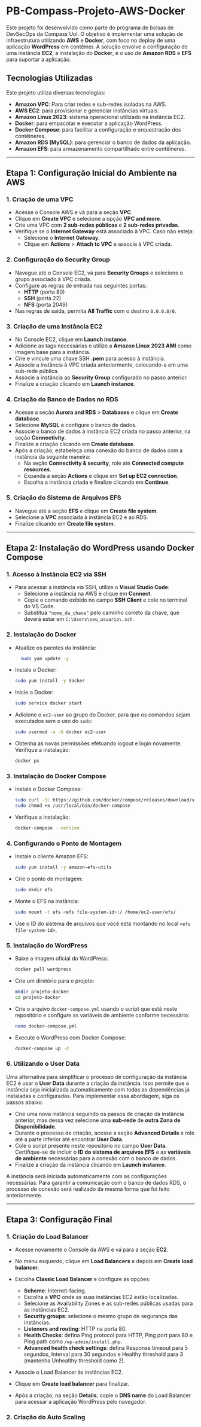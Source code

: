 # PB-Compass-Projeto-AWS-Docker
Este projeto foi desenvolvido como parte do programa de bolsas de DevSecOps da Compass Uol. O objetivo é implementar uma solução de infraestrutura utilizando **AWS** e **Docker**, com foco no deploy de uma aplicação **WordPress** em contêiner. A solução envolve a configuração de uma instância **EC2**, a instalação do **Docker**, e o uso de **Amazon RDS** e **EFS** para suportar a aplicação.

## Tecnologias Utilizadas

Este projeto utiliza diversas tecnologias:
- **Amazon VPC**: Para criar redes e sub-redes isoladas na AWS.
- **AWS EC2**: para provisionar e gerenciar instâncias virtuais.
- **Amazon Linux 2023**: sistema operacional utilizado na instância EC2.
- **Docker**: para empacotar e executar a aplicação WordPress.
- **Docker Compose**: para facilitar a configuração e orquestração dos contêineres.
- **Amazon RDS (MySQL)**: para gerenciar o banco de dados da aplicação.
- **Amazon EFS**: para armazenamento compartilhado entre contêineres.

---

## Etapa 1: Configuração Inicial do Ambiente na AWS

### 1. Criação de uma VPC
- Acesse o Console AWS e vá para a seção **VPC**. 
- Clique em **Create VPC** e selecione a opção **VPC and more**. 
- Crie uma VPC com **2 sub-redes públicas** e **2 sub-redes privadas**.
- Verifique se o **Internet Gateway** está associado à VPC. Caso não esteja:
  - Selecione o **Internet Gateway**.
  - Clique em **Actions** > **Attach to VPC** e associe à VPC criada.

### 2. Configuração do Security Group
- Navegue até o Console EC2, vá para **Security Groups** e selecione o grupo associado à VPC criada.
- Configure as regras de entrada nas seguintes portas:
  - **HTTP** (porta 80)
  - **SSH** (porta 22)
  - **NFS** (porta 2049)
- Nas regras de saída, permita **All Traffic** com o destino `0.0.0.0/0`.

### 3. Criação de uma Instância EC2
- No Console EC2, clique em **Launch instance**.
- Adicione as tags necessárias e utilize a **Amazon Linux 2023 AMI** como imagem base para a instância.
- Crie e vincule uma chave SSH **.pem** para acesso à instância.
- Associe a instância à VPC criada anteriormente, colocando-a em uma sub-rede pública.
- Associe a instância ao **Security Group** configurado no passo anterior.
- Finalize a criação clicando em **Launch instance**.

### 4. Criação do Banco de Dados no RDS 
- Acesse a seção **Aurora and RDS** > **Databases** e clique em **Create database**.
- Selecione **MySQL** e configure o banco de dados. 
- Associe o banco de dados à instância EC2 criada no passo anterior, na seção **Connectivity**.
- Finalize a criação clicando em **Create database**.
- Após a criação, estabeleça uma conexão do banco de dados com a instância da seguinte maneira:
  - Na seção **Connectivity & security**, role até **Connected compute resources**.
  - Expanda a seção **Actions** e clique em **Set up EC2 connection**.
  - Escolha a instância criada e finalize clicando em **Continue**. 

### 5. Criação do Sistema de Arquivos EFS
- Navegue até a seção **EFS** e clique em **Create file system**.
- Selecione a **VPC** associada à instância EC2 e ao RDS.
- Finalize clicando em **Create file system**.

---

## Etapa 2: Instalação do WordPress usando Docker Compose 

### 1. Acesso à Instância EC2 via SSH
- Para acessar a instância via SSH, utilize o **Visual Studio Code**: 
  - Selecione a instância na AWS e clique em **Connect**. 
  - Copie o comando exibido no campo **SSH Client** e cole no terminal do VS Code. 
  - Substitua `"nome_da_chave"` pelo caminho correto da chave, que deverá estar em `C:\Users\seu_usuario\.ssh`.

### 2. Instalação do Docker
- Atualize os pacotes da instância:

  ```bash
    sudo yum update -y
  ```

- Instale o Docker:

  ```bash
  sudo yum install -y docker
  ```

- Inicie o Docker:

  ```bash
  sudo service docker start
  ```

- Adicione o `ec2-user` ao grupo do Docker, para que os comandos sejam executados sem o uso do `sudo`:

  ```bash
  sudo usermod -a -G docker ec2-user
  ```

- Obtenha as novas permissões efetuando logout e login novamente. Verifique a instalação:

  ```bash
  docker ps
  ```

### 3. Instalação do Docker Compose
- Instale o Docker Compose:

  ```bash
  sudo curl -SL https://github.com/docker/compose/releases/download/v2.34.0/docker-compose-linux-x86_64 -o /usr/local/bin/docker-compose
  sudo chmod +x /usr/local/bin/docker-compose
  ```

- Verifique a instalação:

  ```bash
  docker-compose --version
  ```

### 4. Configurando o Ponto de Montagem
- Instale o cliente Amazon EFS:

  ```bash
  sudo yum install -y amazon-efs-utils
  ```

- Crie o ponto de montagem:

  ```bash
  sudo mkdir efs
  ```

- Monte o EFS na instância:

  ```bash
  sudo mount -t efs <efs file-system-id>:/ /home/ec2-user/efs/
  ```

- Use o ID do sistema de arquivos que você está montando no local `<efs file-system-id>`.

### 5. Instalação do WordPress
- Baixe a imagem oficial do WordPress:

  ```bash
  docker pull wordpress
  ```

- Crie um diretório para o projeto:

  ```bash
  mkdir projeto-docker
  cd projeto-docker
  ```

- Crie o arquivo `docker-compose.yml` usando o script que está neste repositório e configure as variáveis de ambiente conforme necessário:

  ```bash
  nano docker-compose.yml
  ```

- Execute o WordPress com Docker Compose:

  ```bash
  docker-compose up -d
  ```

### 6. Utilizando o User Data 
Uma alternativa para simplificar o processo de configuração da instância EC2 é usar o **User Data** durante a criação da instância. Isso permite que a instância seja inicializada automaticamente com todas as dependências já instaladas e configuradas. Para implementar essa abordagem, siga os passos abaixo:

- Crie uma nova instância seguindo os passos de criação da instância anterior, mas dessa vez selecione uma **sub-rede** de **outra Zona de Disponibilidade**.
- Durante o processo de criação, acesse a seção **Advanced Details** e role até a parte inferior até encontrar **User Data**.
- Cole o script presente neste repositório no campo **User Data**. Certifique-se de incluir o **ID do sistema de arquivos EFS** e as 
**variáveis de ambiente** necessárias para a conexão com o banco de dados.
- Finalize a criação da instância clicando em **Launch instance**.

A instância será iniciada automaticamente com as configurações necessárias. Para garantir a comunicação com o banco de dados RDS, o processo de conexão será realizado da mesma forma que foi feito anteriormente.

---

## Etapa 3: Configuração Final

### 1. Criação do Load Balancer
- Acesse novamente o Console da AWS e vá para a seção **EC2**.
- No menu esquerdo, clique em **Load Balancers** e depois em **Create load balancer**.
- Escolha **Classic Load Balancer** e configure as opções:
  - **Scheme**: Internet-facing.
  - Escolha a **VPC** onde as suas instâncias EC2 estão localizadas.
  - Selecione as Availability Zones e as sub-redes públicas usadas para as instâncias EC2.
  - **Security groups**: selecione o mesmo grupo de segurança das instâncias.
  - **Listeners and routing**: HTTP na porta 80.
  - **Health Checks**: defina Ping protocol para HTTP, Ping port para 80 e Ping path como `/wp-admin/install.php`.
  - **Advanced health check settings**: defina Response timeout para 5 segundos, Interval para 30 segundos e Healthy threshold para 3 (mantenha Unhealthy threshold como 2).

- Associe o Load Balancer às instâncias EC2.  
- Clique em **Create load balancer** para finalizar.
- Após a criação, na seção **Details**, copie o **DNS name** do Load Balancer para acessar a aplicação WordPress pelo navegador.

### 2. Criação do Auto Scaling  



